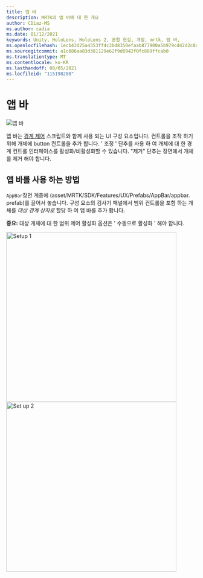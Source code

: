 ```yaml
---
title: 앱 바
description: MRTK의 앱 바에 대 한 개요
author: CDiaz-MS
ms.author: cadia
ms.date: 01/12/2021
keywords: Unity, HoloLens, HoloLens 2, 혼합 현실, 개발, mrtk, 앱 바,
ms.openlocfilehash: 1ecb43d25a4353ff4c3bd8350efaab877900a5b979cd42d2c8d1cb91ce32ae0c
ms.sourcegitcommit: a1c086aa83d381129e62f9d8942f0fc889ffcab0
ms.translationtype: MT
ms.contentlocale: ko-KR
ms.lasthandoff: 08/05/2021
ms.locfileid: "115198280"
---
```

# <a name="app-bar"></a>앱 바

![앱 바](../images/app-bar/MRTK_AppBar_Main.png)

앱 바는 [경계 제어](bounds-control.md) 스크립트와 함께 사용 되는 UI 구성 요소입니다. 컨트롤을 조작 하기 위해 개체에 button 컨트롤을 추가 합니다. ' 조정 ' 단추를 사용 하 여 개체에 대 한 경계 컨트롤 인터페이스를 활성화/비활성화할 수 있습니다. "제거" 단추는 장면에서 개체를 제거 해야 합니다.

## <a name="how-to-use-app-bar"></a>앱 바를 사용 하는 방법

`AppBar`장면 계층에 (asset/MRTK/SDK/Features/UX/Prefabs/AppBar/appbar. prefab)를 끌어서 놓습니다. 구성 요소의 검사기 패널에서 범위 컨트롤을 포함 하는 개체를 *대상 경계 상자로* 할당 하 여 앱 바를 추가 합니다.

**중요:** 대상 개체에 대 한 범위 제어 활성화 옵션은 ' 수동으로 활성화 ' 해야 합니다.

<img src="../images/app-bar/MRTK_AppBar_Setup1.png" width="450" alt="Setup 1">

<img src="../images/app-bar/MRTK_AppBar_Setup2.png" width="450" alt="Set up 2">
